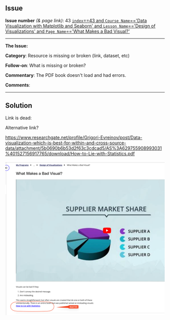 ## Issue
**Issue number** _(& page link)_: 43 [`index`==43 and `Course Name`=='Data Visualization with Matplotlib and Seaborn' and `Lesson Name`=='Design of Visualizations' and `Page Name`=='What Makes a Bad Visual?'](https://learn.udacity.com/paid-courses/cd12532/lessons/b1b89bfd-19c2-4bc5-9106-6934b22c8efe/concepts/703162f2-3451-437f-b1ae-faf762f06fbd)
***

**The Issue:**

**Category**: Resource is missing or broken (link, dataset, etc)

**Follow-on**: What is missing or broken?

**Commentary**: The PDF book doesn't load and had errors.

**Comments**: 


***
## Solution


Link is dead:

Alternative link?

https://www.researchgate.net/profile/Grigori-Evreinov/post/Data-visualization-which-is-best-for-within-and-cross-source-data/attachment/5b0690b6b53d2f63c3cdcad5/AS%3A629755908993031%401527156917765/download/How-to-Lie-with-Statistics.pdf


<img style='width: 600px' src="./images/43.png"></img>